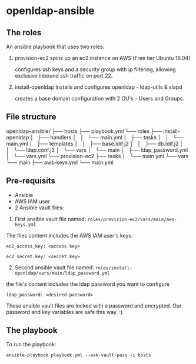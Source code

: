 # openldap-ansible

## The roles

An ansible playbook that uses two roles:
1. provision-ec2
   spins up an ec2 instance on AWS (Free tier Ubuntu 18.04)
   
   configures ssh keys and a security group with ip filtering, allowing exclusive inbound ssh traffic on port 22.

2. install-openldap
   Installs and configures openldap - ldap-utils & slapd
   
   creates a base domain configuration with 2 OU's - Users and Groups. 



## File structure

openldap-ansible/
├── hosts
├── playbook.yml
└── roles
    ├── install-openldap
    │   ├── handlers
    │   │   └── main.yml
    │   ├── tasks
    │   │   └── main.yml
    │   ├── templates
    │   │   ├── base.ldif.j2
    │   │   ├── db.ldif.j2
    │   │   └── ldap.conf.j2
    │   └── vars
    │       └── main
    │           ├── ldap_password.yml
    │           └── vars.yml
    └── provision-ec2
        ├── tasks
        │   └── main.yml
        └── vars
            └── main
                ├── aws-keys.yml
                └── main.yml

## Pre-requisits
- Ansible
- AWS IAM user 
- 2 Ansible vault files:

1. First ansible vault file named:
`roles/provision-ec2/vars/main/aws-keys.yml`

The files content includes the AWS IAM user's keys: 
 
`ec2_access_key: <access key>`

`ec2_secret_key: <secret key>`

2. Second ansible vault file named:
`roles/install-openldap/vars/main/ldap_password.yml`

the file's content includes the ldap password you want to configure

`ldap_password: <desired-password>`

These ansible vault files are locked with a password and encrypted.
Our password and key variables are safe this way. :)

## The playbook 

To run the playbook: 

`ansible-playbook playbook.yml --ask-vault-pass -i hosts`



